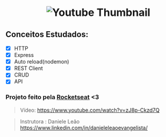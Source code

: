 <h1 name="Youtube Thumbnail" align="center">
   <img alt="Youtube Thumbnail" src="https://i.imgur.com/2iQYGkR.png"/>
</h1>

## Conceitos Estudados:
- [x] HTTP
- [x] Express
- [x] Auto reload(nodemon)
- [x] REST Client
- [x] CRUD
- [x] API

<h3>
   Projeto feito pela <strong><a href="https://www.rocketseat.com.br/" target="_blank">Rocketseat</a></strong> <3 
</h3>

> Vídeo: https://www.youtube.com/watch?v=zJ8p-Ckzd7Q
   
> Instrutora : Daniele Leão 
> https://www.linkedin.com/in/danieleleaoevangelista/
